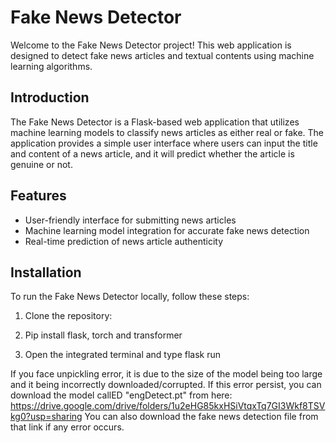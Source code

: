 

# Fake News Detector

Welcome to the Fake News Detector project! This web application is designed to detect fake news articles and textual contents using machine learning algorithms.

## Introduction
The Fake News Detector is a Flask-based web application that utilizes machine learning models to classify news articles as either real or fake. The application provides a simple user interface where users can input the title and content of a news article, and it will predict whether the article is genuine or not.

## Features
- User-friendly interface for submitting news articles
- Machine learning model integration for accurate fake news detection
- Real-time prediction of news article authenticity

## Installation
To run the Fake News Detector locally, follow these steps:

1. Clone the repository:

2. Pip install flask, torch and transformer

3. Open the integrated terminal and type flask run

If you face unpickling error, it is due to the size of the model being too large and it being incorrectly downloaded/corrupted.
If this error persist, you can download the model callED "engDetect.pt" from here: https://drive.google.com/drive/folders/1u2eHG85kxHSiVtqxTq7GI3Wkf8TSVkg0?usp=sharing
You can also download the fake news detection file from that link if any error occurs.

